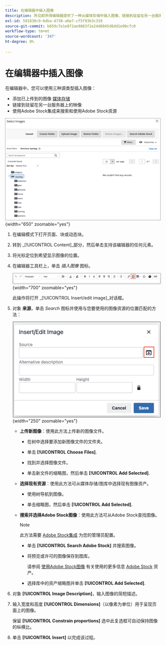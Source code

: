 ```yaml
---
title: 在编辑器中插入图像
description: 所见即所得编辑器提供了一种从媒体存储中插入图像、链接到驻留在另一台服务器上的图像或使用Adobe Stock资源的简单方法。
exl-id: 591830c9-6dba-4738-a6e7-cf5f93b3c319
source-git-commit: b659c7e1e8f2ae9883f1e24d8045d6dd1e90cfc0
workflow-type: tm+mt
source-wordcount: '347'
ht-degree: 0%

---
```


# 在编辑器中插入图像

在编辑器中，您可以使用三种源类型插入图像：

- 添加已上传到的图像 [媒体存储](media-storage.md)
- 链接到驻留在另一台服务器上的映像
- 使用Adobe Stock集成来搜索和使用Adobe Stock资源

![媒体存储](./assets/media-storage.png){width="650" zoomable="yes"}

1. 在编辑模式下打开页面、块或动态块。

1. 转到 _[!UICONTROL Content]_部分，然后单击支持该编辑器的任何元素。

1. 将光标定位到希望显示图像的位置。

1. 在编辑器工具栏上，单击 _插入图像_ 图标。

   ![“插入图像”图标](./assets/editor-toolbar-image-button.png){width="700" zoomable="yes"}

   此操作将打开 _[!UICONTROL Insert/edit image]_对话框。

1. 对象 **来源**，单击 _Search_ 图标并使用与您要使用的图像资源的位置匹配的方法：

   ![选择搜索图标](./assets/editor-dialog-insert-image.png){width="250" zoomable="yes"}

   - **上传新图像**：使用此方法上传新的图像文件。

      - 在树中选择要添加新图像文件的文件夹。

      - 单击 **[!UICONTROL Choose Files]**.

      - 找到并选择图像文件。

      - 单击新文件的缩略图，然后单击 **[!UICONTROL Add Selected]**.

   - **选择现有资源**：使用此方法可从媒体存储/图库中选择现有图像资产。

      - 使用树导航到图像。

      - 单击缩略图，然后单击 **[!UICONTROL Add Selected]**.

   - **搜索并选择Adobe Stock图像**：使用此方法可从Adobe Stock查找图像。

     >[!NOTE]
     >
     >此方法需要 [Adobe Stock集成](adobe-stock.md) 为您的管理员配置。

      - 单击 **[!UICONTROL Search Adobe Stock]** 并搜索图像。

      - 将预览或许可的图像保存到图库。

        请参阅 [使用Adobe Stock图像](adobe-stock-manage.md) 有关使用的更多信息 [Adobe Stock](https://stock.adobe.com) 资产。

      - 选择库中的资产缩略图并单击 **[!UICONTROL Add Selected]**.

1. 对象 **[!UICONTROL Image Description]**，输入图像的简短描述。

1. 输入宽度和高度 **[!UICONTROL Dimensions]**（以像素为单位）用于呈现页面上的图像。

   保留 **[!UICONTROL Constrain proportions]** 选中此复选框可自动保持图像的纵横比。

1. 单击 **[!UICONTROL Insert]** 以完成该过程。
